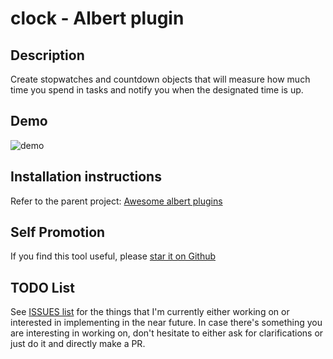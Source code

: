 # clock - Albert plugin

## Description

Create stopwatches and countdown objects that will measure how much time you
spend in tasks and notify you when the designated time is up.

## Demo

![demo](https://github.com/bergercookie/awesome-albert-plugins/blob/master/plugins/clock/misc/clock.png)

## Installation instructions

Refer to the parent project: [Awesome albert plugins](https://github.com/bergercookie/awesome-albert-plugins)

## Self Promotion

If you find this tool useful, please [star it on Github](https://github.com/bergercookie/awesome-albert-plugins)

## TODO List

See [ISSUES list](https://github.com/bergercookie/awesome-albert-plugins/issues) for the things that
I'm currently either working on or interested in implementing in the near
future. In case there's something you are interesting in working on, don't
hesitate to either ask for clarifications or just do it and directly make a PR.
